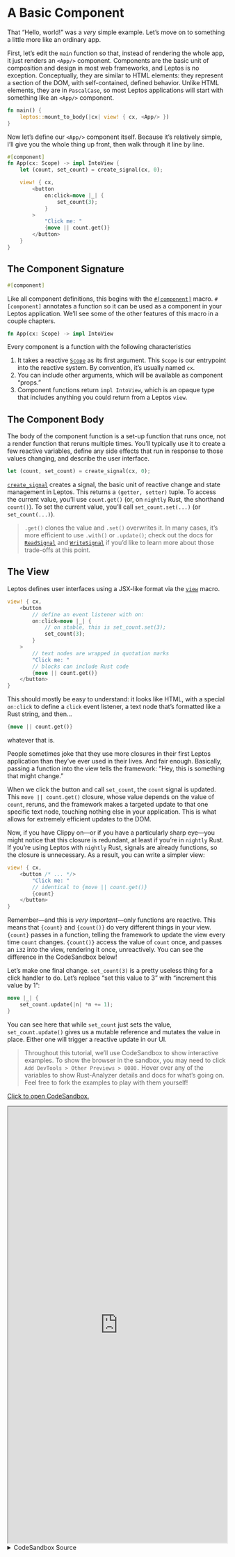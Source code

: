 # A Basic Component

That “Hello, world!” was a _very_ simple example. Let’s move on to something a
little more like an ordinary app.

First, let’s edit the `main` function so that, instead of rendering the whole
app, it just renders an `<App/>` component. Components are the basic unit of
composition and design in most web frameworks, and Leptos is no exception.
Conceptually, they are similar to HTML elements: they represent a section of the
DOM, with self-contained, defined behavior. Unlike HTML elements, they are in
`PascalCase`, so most Leptos applications will start with something like an
`<App/>` component.

```rust
fn main() {
    leptos::mount_to_body(|cx| view! { cx, <App/> })
}
```

Now let’s define our `<App/>` component itself. Because it’s relatively simple,
I’ll give you the whole thing up front, then walk through it line by line.

```rust
#[component]
fn App(cx: Scope) -> impl IntoView {
    let (count, set_count) = create_signal(cx, 0);

    view! { cx,
        <button
            on:click=move |_| {
                set_count(3);
            }
        >
            "Click me: "
            {move || count.get()}
        </button>
    }
}
```

## The Component Signature

```rust
#[component]
```

Like all component definitions, this begins with the [`#[component]`](https://docs.rs/leptos/latest/leptos/attr.component.html) macro. `#[component]` annotates a function so it can be
used as a component in your Leptos application. We’ll see some of the other features of
this macro in a couple chapters.

```rust
fn App(cx: Scope) -> impl IntoView
```

Every component is a function with the following characteristics

1. It takes a reactive [`Scope`](https://docs.rs/leptos/latest/leptos/struct.Scope.html)
   as its first argument. This `Scope` is our entrypoint into the reactive system.
   By convention, it’s usually named `cx`.
2. You can include other arguments, which will be available as component “props.”
3. Component functions return `impl IntoView`, which is an opaque type that includes
   anything you could return from a Leptos `view`.

## The Component Body

The body of the component function is a set-up function that runs once, not a
render function that reruns multiple times. You’ll typically use it to create a
few reactive variables, define any side effects that run in response to those values
changing, and describe the user interface.

```rust
let (count, set_count) = create_signal(cx, 0);
```

[`create_signal`](https://docs.rs/leptos/latest/leptos/fn.create_signal.html)
creates a signal, the basic unit of reactive change and state management in Leptos.
This returns a `(getter, setter)` tuple. To access the current value, you’ll
use `count.get()` (or, on `nightly` Rust, the shorthand `count()`). To set the
current value, you’ll call `set_count.set(...)` (or `set_count(...)`).

> `.get()` clones the value and `.set()` overwrites it. In many cases, it’s more efficient to use `.with()` or `.update()`; check out the docs for [`ReadSignal`](https://docs.rs/leptos/latest/leptos/struct.ReadSignal.html) and [`WriteSignal`](https://docs.rs/leptos/latest/leptos/struct.WriteSignal.html) if you’d like to learn more about those trade-offs at this point.

## The View

Leptos defines user interfaces using a JSX-like format via the [`view`](https://docs.rs/leptos/latest/leptos/macro.view.html) macro.

```rust
view! { cx,
    <button
        // define an event listener with on:
        on:click=move |_| {
            // on stable, this is set_count.set(3);
            set_count(3);
        }
    >
        // text nodes are wrapped in quotation marks
        "Click me: "
        // blocks can include Rust code
        {move || count.get()}
    </button>
}
```

This should mostly be easy to understand: it looks like HTML, with a special
`on:click` to define a `click` event listener, a text node that’s formatted like
a Rust string, and then...

```rust
{move || count.get()}
```

whatever that is.

People sometimes joke that they use more closures in their first Leptos application
than they’ve ever used in their lives. And fair enough. Basically, passing a function
into the view tells the framework: “Hey, this is something that might change.”

When we click the button and call `set_count`, the `count` signal is updated. This
`move || count.get()` closure, whose value depends on the value of `count`, reruns,
and the framework makes a targeted update to that one specific text node, touching
nothing else in your application. This is what allows for extremely efficient updates
to the DOM.

Now, if you have Clippy on—or if you have a particularly sharp eye—you might notice
that this closure is redundant, at least if you’re in `nightly` Rust. If you’re using
Leptos with `nightly` Rust, signals are already functions, so the closure is unnecessary.
As a result, you can write a simpler view:

```rust
view! { cx,
    <button /* ... */>
        "Click me: "
        // identical to {move || count.get()}
        {count}
    </button>
}
```

Remember—and this is _very important_—only functions are reactive. This means that
`{count}` and `{count()}` do very different things in your view. `{count}` passes
in a function, telling the framework to update the view every time `count` changes.
`{count()}` access the value of `count` once, and passes an `i32` into the view,
rendering it once, unreactively. You can see the difference in the CodeSandbox below!

Let’s make one final change. `set_count(3)` is a pretty useless thing for a click handler to do. Let’s replace “set this value to 3” with “increment this value by 1”:

```rust
move |_| {
    set_count.update(|n| *n += 1);
}
```

You can see here that while `set_count` just sets the value, `set_count.update()` gives us a mutable reference and mutates the value in place. Either one will trigger a reactive update in our UI.

> Throughout this tutorial, we’ll use CodeSandbox to show interactive examples. To
> show the browser in the sandbox, you may need to click `Add DevTools >
Other Previews > 8080.` Hover over any of the variables to show Rust-Analyzer details
> and docs for what’s going on. Feel free to fork the examples to play with them yourself!

[Click to open CodeSandbox.](https://codesandbox.io/p/sandbox/1-basic-component-3d74p3?file=%2Fsrc%2Fmain.rs&selection=%5B%7B%22endColumn%22%3A31%2C%22endLineNumber%22%3A19%2C%22startColumn%22%3A31%2C%22startLineNumber%22%3A19%7D%5D)

<iframe src="https://codesandbox.io/p/sandbox/1-basic-component-3d74p3?file=%2Fsrc%2Fmain.rs&selection=%5B%7B%22endColumn%22%3A31%2C%22endLineNumber%22%3A19%2C%22startColumn%22%3A31%2C%22startLineNumber%22%3A19%7D%5D" width="100%" height="1000px" style="max-height: 100vh"></iframe>

<details>
<summary>CodeSandbox Source</summary>

```rust
use leptos::*;

// The #[component] macro marks a function as a reusable component
// Components are the building blocks of your user interface
// They define a reusable unit of behavior
#[component]
fn App(cx: Scope) -> impl IntoView {
    // here we create a reactive signal
    // and get a (getter, setter) pair
    // signals are the basic unit of change in the framework
    // we'll talk more about them later
    let (count, set_count) = create_signal(cx, 0);

    // the `view` macro is how we define the user interface
    // it uses an HTML-like format that can accept certain Rust values
    view! { cx,
        <button
            // on:click will run whenever the `click` event fires
            // every event handler is defined as `on:{eventname}`

            // we're able to move `set_count` into the closure
            // because signals are Copy and 'static
            on:click=move |_| {
                set_count.update(|n| *n += 1);
            }
        >
            // text nodes in RSX should be wrapped in quotes,
            // like a normal Rust string
            "Click me"
        </button>
        <p>
            <strong>"Reactive: "</strong>
            // you can insert Rust expressions as values in the DOM
            // by wrapping them in curly braces
            // if you pass in a function, it will reactively update
            {move || count.get()}
        </p>
        <p>
            <strong>"Reactive shorthand: "</strong>
            // signals are functions, so we can remove the wrapping closure
            {count}
        </p>
        <p>
            <strong>"Not reactive: "</strong>
            // NOTE: if you write {count()}, this will *not* be reactive
            // it simply gets the value of count once
            {count()}
        </p>
    }
}

// This `main` function is the entry point into the app
// It just mounts our component to the <body>
// Because we defined it as `fn App`, we can now use it in a
// template as <App/>
fn main() {
    leptos::mount_to_body(|cx| view! { cx, <App/> })
}
```
